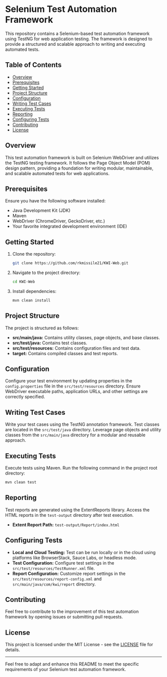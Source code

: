# Selenium Test Automation Framework

This repository contains a Selenium-based test automation framework using TestNG for web application testing. The
framework is designed to provide a structured and scalable approach to writing and executing automated tests.

## Table of Contents

- [Overview](#overview)
- [Prerequisites](#prerequisites)
- [Getting Started](#getting-started)
- [Project Structure](#project-structure)
- [Configuration](#configuration)
- [Writing Test Cases](#writing-test-cases)
- [Executing Tests](#executing-tests)
- [Reporting](#reporting)
- [Configuring Tests](#configuring-tests)
- [Contributing](#contributing)
- [License](#license)

## Overview

This test automation framework is built on Selenium WebDriver and utilizes the TestNG testing framework. It follows the
Page Object Model (POM) design pattern, providing a foundation for writing modular, maintainable, and scalable automated
tests for web applications.

## Prerequisites

Ensure you have the following software installed:

- Java Development Kit (JDK)
- Maven
- WebDriver (ChromeDriver, GeckoDriver, etc.)
- Your favorite integrated development environment (IDE)

## Getting Started

1. Clone the repository:

   ```bash
   git clone https://github.com/rkmissile21/KWI-Web.git
   ```

2. Navigate to the project directory:

   ```bash
   cd KWI-Web
   ```

3. Install dependencies:

   ```bash
   mvn clean install
   ```

## Project Structure

The project is structured as follows:

- **src/main/java:** Contains utility classes, page objects, and base classes.
- **src/test/java:** Contains test classes.
- **src/test/resources:** Contains configuration files and test data.
- **target:** Contains compiled classes and test reports.

## Configuration

Configure your test environment by updating properties in the `config.properties` file in the `src/test/resources`
directory. Ensure WebDriver executable paths, application URLs, and other settings are correctly specified.

## Writing Test Cases

Write your test cases using the TestNG annotation framework. Test classes are located in the `src/test/java` directory.
Leverage page objects and utility classes from the `src/main/java` directory for a modular and reusable approach.

## Executing Tests

Execute tests using Maven. Run the following command in the project root directory:

```bash
mvn clean test
```

## Reporting

Test reports are generated using the ExtentReports library. Access the HTML reports in the `test-output` directory after
test execution.

- **Extent Report Path:** `test-output/Report/index.html`

## Configuring Tests

- **Local and Cloud Testing:** Test can be run locally or in the cloud using platforms like BrowserStack, Sauce Labs, or
  headless mode.
- **Test Configuration:** Configure test settings in the `src/test/resources/TestRunner.xml` file.
- **Report Configuration:** Customize report settings in the `src/test/resources/report-config.xml`
  and `src/main/java/com/kwi/report` directory.

## Contributing

Feel free to contribute to the improvement of this test automation framework by opening issues or submitting pull
requests.

## License

This project is licensed under the MIT License - see the [LICENSE](LICENSE) file for details.

---

Feel free to adapt and enhance this README to meet the specific requirements of your Selenium test automation framework.